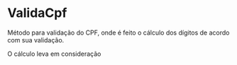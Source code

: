 # ValidaCpf

Método para validação do CPF, onde é feito o cálculo dos dígitos de acordo com sua validação. 

O cálculo leva em consideração 
